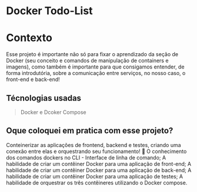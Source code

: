 # Docker Todo-List

# Contexto
Esse projeto é importante não só para fixar o aprendizado da seção de Docker (seu conceito e comandos de manipulação de containers e imagens), como também é importante para que consigamos entender, de forma introdutória, sobre a comunicação entre serviços, no nosso caso, o front-end e back-end!

## Técnologias usadas

> Docker e Dcoker Compose

## Oque coloquei em pratica com esse projeto?

Conteinerizar as aplicações de frontend, backend e testes, criando uma conexão entre elas e orquestrando seu funcionamento! 🐋
O conhecimento dos comandos dockers no CLI - Interface de linha de comando;
A habilidade de criar um contêiner Docker para uma aplicação de front-end;
A habilidade de criar um contêiner Docker para uma aplicação de back-end;
A habilidade de criar um contêiner Docker para uma aplicação de testes;
A habilidade de orquestrar os três contêineres utilizando o Docker compose.

